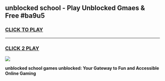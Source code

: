 
## unblocked school - Play Unblocked Gmaes & Free #ba9u5
<h3>
<a href="https://news.freeplayer.one?title=unblocked_school&ref=24F">CLICK TO PLAY</a></h3>
<hr>

<h3>
<a href="https://news.freeplayer.one?title=unblocked_school&ref=24F">CLICK 2 PLAY</a>
  
</h3>

<a href="https://news.freeplayer.one?title=unblocked_school&ref=24F/"><img src="https://clearcache.store/games.png"></a>


**unblocked school games unblocked: Your Gateway to Fun and Accessible Online Gaming**
